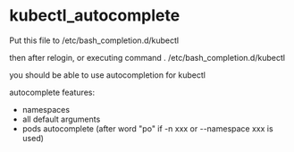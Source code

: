 # kubectl_autocomplete

Put this file to /etc/bash_completion.d/kubectl

then after relogin, or executing command . /etc/bash_completion.d/kubectl

you should be able to use autocompletion for kubectl

autocomplete features:
- namespaces
- all default arguments
- pods autocomplete (after word "po" if -n xxx or --namespace xxx is used)
